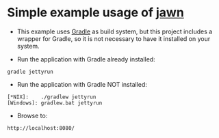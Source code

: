 # Simple example usage of [jawn](https://github.com/MTDdk/jawn)

* This example uses [Gradle](http://gradle.org/) as build system, but this project includes a wrapper for Gradle,
so it is not necessary to have it installed on your system.

* Run the application with Gradle already installed:
```
gradle jettyrun
```
* Run the application with Gradle NOT installed:
```
[*NIX]:    ./gradlew jettyrun
[Windows]: gradlew.bat jettyrun
```


* Browse to:
```
http://localhost:8080/
```